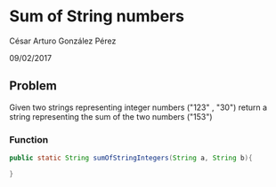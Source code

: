 # Sum of String numbers

César Arturo González Pérez

09/02/2017

## Problem

Given two strings representing integer numbers ("123" , "30") return a string representing the sum of the two numbers ("153")

### Function
```java
public static String sumOfStringIntegers(String a, String b){

}
```
